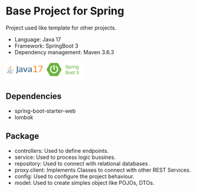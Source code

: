 #  Base Project for Spring

Project used like template for other projects.

* Language: Java 17 
* Framework: SpringBoot 3
* Dependency management: Maven 3.6.3

<img src="./src/main/resources/images/markdown/java17-logo.png" alt="MarineGEO circle logo" style="height: 50px; width:100px;"/>
<img src="./src/main/resources/images/markdown/springboot.png" alt="MarineGEO circle logo" style="height: 50px; width:100px;"/>

## Dependencies

- spring-boot-starter-web
- lombok

## Package

- controllers: Used to define endpoints.
- service: Used to process logic bussines.
- repository: Used to connect with relational databases .
- proxy.client: Implements Classes to connect with other REST Services.
- config: Used to configure the project behaviour. 
- model: Used to create simples object like POJOs, DTOs. 